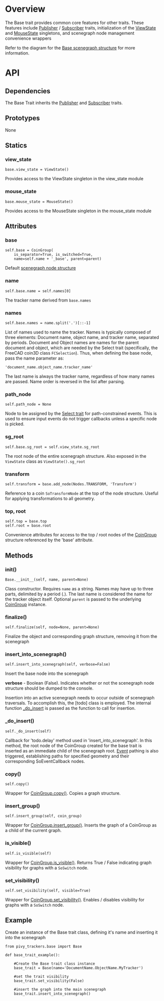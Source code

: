 # Overview

The Base trait provides common core features for other traits.  These features include [Publisher](Publisher-Trait) / [Subscriber](Subscriber-Trait) traits, initialization of the [ViewState](view_state) and [MouseState](mouse_state) singletons, and scenegraph node management convenience wrappers

Refer to the diagram for the [Base scenegraph structure](scenegraph#base-structure) for more information.

# API

## Dependencies

The Base Trait inherits the [Publisher](Publisher-Trait) and [Subscriber](Subscriber-Trait) traits.

## Prototypes

None

## Statics

### view_state
    base.view_state = ViewState()
Provides access to the ViewState singleton in the view_state module

### mouse_state
    base.mouse_state = MouseState()
Provides access to the MouseState singleton in the mouse_state module

## Attributes

### base
    self.base = CoinGroup(
        is_separator=True, is_switched=True,
        name=self.name + '_base', parent=parent)
Default [scenegraph node structure](scenegraph#base-structure)

### name
    self.base.name = self.names[0]
The tracker name derived from `base.names`

### names
    self.base.names = name.split('.')[::-1]
List of names used to name the tracker.  Names is typically composed of three elements:  Document name, object name, and tracker name, separated by periods.  Document and Object names are names for the parent document and object, which are needed by the Select trait (specifically, the FreeCAD coin3D class `FCSelection`).  Thus, when defining the base node, pass the name parameter as:

    'document_name.object_name.tracker_name'

The last name is always the tracker name, regardless of how many names are passed.  Name order is reversed in the list after parsing.

### path_node
    self.path_node = None
Node to be assigned by the [Select trait](Select-trait) for path-constrained events.  This is used to ensure input events do not trigger callbacks unless a specific node is picked.

### sg_root
    self.base.sg_root = self.view_state.sg_root
The root node of the entire scenegraph structure.  Also exposed in the `ViewState` class as `ViewState().sg_root`

### transform
    self.transform = base.add_node(Nodes.TRANSFORM, 'Transform')
Reference to a coin `SoTransformNode` at the top of the node structure.  Useful for applying transformations to all geometry.

### top, root
    self.top = base.top
    self.root = base.root
Convenience attributes for access to the top / root nodes of the [CoinGroup](coin_group) structure referenced by the 'base' attribute.

## Methods

### __init__()
    Base.__init__(self, name, parent=None)
Class constructor.  Requires `name` as a string.  Names may have up to three parts, delimited by a period (.).  The last name is considered the name for the tracker object itself.  Optional `parent` is passed to the underlying [CoinGroup](coin_group) instance.

### finalize()
    self.finalize(self, node=None, parent=None)
Finalize the object and corresponding graph structure, removing it from the scenegraph

### insert_into_scenegraph()
    self.insert_into_scenegraph(self, verbose=False)
Insert the base node into the scenegraph

**verbose** - Boolean (False).  Indicates whether or not the scenegraph node structure should be dumped to the console.

Insertion into an active scenegraph needs to occur outside of scenegraph traversals.  To accomplish this, the [todo] class is employed.  The internal function [_do_insert](Base-Trait#_do_insert) is passed as the function to call for insertion.

### _do_insert()
    self._do_insert(self)
Callback for 'todo.delay' method used in 'insert_into_scenegraph'.  In this method, the root node of the CoinGroup created for the base trait is inserted as an immediate child of the scenegraph root.  [Event](Event-Trait) pathing is also triggered, establishing paths for specified geometry and their corresponding SoEventCallback nodes.

### copy()
    self.copy()
Wrapper for [CoinGroup.copy()](coin_group#copy).  Copies a graph structure.

### insert_group()
    self.insert_group(self, coin_group)
Wrapper for [CoinGroup.insert_group()](coin_group#insert_group). Inserts the graph of a CoinGroup as a child of the current graph.

### is_visible()
    self.is_visible(self)
Wrapper for [CoinGroup.is_visible()](coin_group#is_visible).  Returns True / False indicating graph visibility for graphs with a `SoSwitch` node.

### set_visibility()
    self.set_visibility(self, visible=True)
Wrapper for [CoinGroup.set_visibility()](coin_group#set_visibility).  Enables / disables visibility for graphs with a `SoSwitch` node.

## Example

Create an instance of the Base trait class, defining it's name and inserting it into the scenegraph

    from pivy_trackers.base import Base

    def base_trait_example():

        #Create the Base trait class instance
        base_trait = Base(name='DocumentName.ObjectName.MyTracker')

        #set the trait visibility
        base_trait.set_visibility(False)

        #insert the graph into the main scenegraph
        base_trait.insert_into_scenegraph()